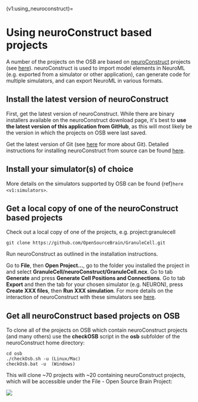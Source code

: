 (v1:using_neuroconstruct)=
# Using neuroConstruct based projects

A number of the projects on the OSB are based on
[neuroConstruct](http://www.neuroconstruct.org/) projects (see
[here](http://opensourcebrain.org/search_custom_field?f[]=43&op[43]=~&v[43][]=neuroConstruct)).
neuroConstruct is used to import model elements in NeuroML (e.g. exported from
a simulator or other application), can generate code for multiple simulators,
and can export NeuroML in various formats.

## Install the latest version of neuroConstruct

First, get the latest version of neuroConstruct.
While there are binary installers available on the neuroConstruct download page, it's best to **use the latest version of this application from GitHub**, as this will most likely be the version in which the projects on OSB were last saved.

Get the latest version of Git (see [here](http://www.opensourcebrain.org/projects/gitintro/wiki/Wiki) for more about Git).
Detailed instructions for installing neuroConstruct from source can be found [here](https://github.com/NeuralEnsemble/neuroConstruct/blob/master/INSTALL.md).

## Install your simulator(s) of choice

More details on the simulators supported by OSB can be found {ref}`here <v1:simulators>`.

## Get a local copy of one of the neuroConstruct based projects

Check out a local copy of one of the projects, e.g. project:granulecell

```{code-block} bash
git clone https://github.com/OpenSourceBrain/GranuleCell.git
```

Run neuroConstruct as outlined in the installation instructions.

Go to **File**, then **Open Project…**, go to the folder you installed the project in and select **GranuleCell/neuroConstruct/GranuleCell.ncx**.
Go to tab **Generate** and press **Generate Cell Positions and Connections**.
Go to tab **Export** and then the tab for your chosen simulator (e.g. NEURON), press **Create XXX files**, then **Run XXX simulation**.
For more details on the interaction of neuroConstruct with these simulators see [here](http://www.neuroconstruct.org/docs/interact.html).

## Get all neuroConstruct based projects on OSB

To clone all of the projects on OSB which contain neuroConstruct projects (and many others) use the **checkOSB** script in the **osb** subfolder of the neuroConstruct home directory:

```{code-block} bash
cd osb
./checkOsb.sh -u (Linux/Mac)
checkOsb.bat -u  (Windows)
```

This will clone \~70 projects with \~20 containing neuroConstruct projects, which will be accessible under the File - Open Source Brain Project:

<!-- TODO: missing image -->

![](/attachments/download/51/nCmenu.png)
